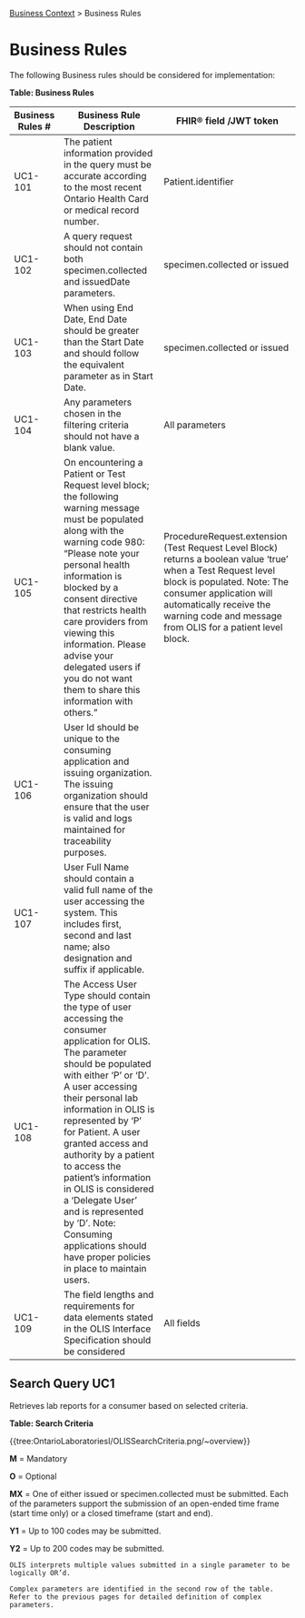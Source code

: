 <p id="breadcrumb">

[Business Context](https://simplifier.net/guide/OntarioLaboratoriesInformationSystemConsumerQuery/BusinessContext) > Business Rules

</p>


# Business Rules

The following Business rules should be considered for implementation: 

**Table: Business Rules**

| Business Rules # | Business Rule Description                                                                                                                                                                                                                                                                                                                                                                                                                                                                           | FHIR®  field /JWT token                                                                                                                                                                                                                                        |
|------------------|-----------------------------------------------------------------------------------------------------------------------------------------------------------------------------------------------------------------------------------------------------------------------------------------------------------------------------------------------------------------------------------------------------------------------------------------------------------------------------------------------------|----------------------------------------------------------------------------------------------------------------------------------------------------------------------------------------------------------------------------------------------------------------|
| UC1-101          | The patient information provided in the query must be accurate according to the most recent Ontario Health Card or medical record number.    | Patient.identifier                                                      |
| UC1-102          | A query request should not contain both specimen.collected and issuedDate parameters.   |specimen.collected or issued  |
| UC1-103          | When using End Date, End Date should be greater than the Start Date and should follow the equivalent parameter as in Start Date. | specimen.collected or issued |
| UC1-104          | Any parameters chosen in the filtering criteria should not have a blank value.  | All parameters |
| UC1-105          | On encountering a Patient or Test Request level block; the following warning message must be populated along with the warning code 980: “Please note your personal health information is blocked by a consent directive that restricts health care providers from viewing this information. Please advise your delegated users if you do not want them to share this information with others.”  | ProcedureRequest.extension (Test Request Level Block) returns a boolean value ‘true’ when a Test Request level block is populated. Note: The consumer application will automatically receive the warning code and message from OLIS for a patient level block. |
| UC1-106          | User Id should be unique to the consuming application and issuing organization.  The issuing organization should ensure that the user is valid and logs maintained for traceability purposes.   |  |
| UC1-107          | User Full Name should contain a valid full name of the user accessing the system. This includes first, second and last name; also designation and suffix if applicable.  |   |
| UC1-108  | The Access User Type should contain the type of user accessing the consumer application for OLIS. The parameter should be populated with either ‘P’ or ‘D’. A user accessing their personal lab information in OLIS is represented by ‘P’ for Patient. A user granted access and authority by a patient to access the patient’s information in OLIS is considered a ‘Delegate User’ and is represented by ‘D’. Note: Consuming applications should have proper policies in place to maintain users. |   |
| UC1-109  | The field lengths and requirements for data elements stated in the OLIS Interface Specification should be considered | All fields                    

                                                      
##  Search Query UC1    

Retrieves lab reports for a consumer based on selected criteria.

**Table: Search Criteria**   


{{tree:OntarioLaboratoriesI/OLISSearchCriteria.png/~overview}} 


**M** = Mandatory

**O** = Optional

**MX** = One of either issued or specimen.collected must be submitted. Each of the parameters support the submission of an open-ended time frame (start time only) or a closed timeframe (start and end).

**Y1** = Up to 100 codes may be submitted.

**Y2** = Up to 200 codes may be submitted.

    OLIS interprets multiple values submitted in a single parameter to be logically OR’d.

    Complex parameters are identified in the second row of the table. Refer to the previous pages for detailed definition of complex parameters.
                                                                                                                                            